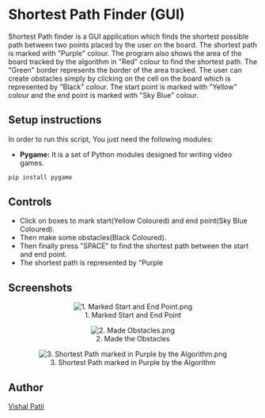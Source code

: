# Shortest Path Finder (GUI)

Shortest Path finder is a GUI application which finds the shortest possible path between two points placed by the user on the board. The shortest path is marked with "Purple" colour. The program also shows the area of the board tracked by the algorithm in "Red" colour to find the shortest path. The "Green" border represents the border of the area tracked. The user can create obstacles simply by clicking on the cell on the board which is represented by "Black" colour. The start point is marked with "Yellow" colour and the end point is marked with "Sky Blue" colour.

## Setup instructions

In order to run this script, You just need the following modules:

- **Pygame:** It is a set of Python modules designed for writing video games.

```bash
pip install pygame
```

## Controls

- Click on boxes to mark start(Yellow Coloured) and end point(Sky Blue Coloured).
- Then make some obstacles(Black Coloured).
- Then finally press "SPACE" to find the shortest path between the start and end point.
- The shortest path is represented by "Purple

## Screenshots

<p align="center">
    <img src="https://github.com/SpecTEviL/Amazing-Python-Scripts/blob/Shortest-Path-finder-GSSoC'21/Shortest-Path-Finder%20(GUI)/1.%20Marked%20Start%20and%20End%20Point.png" alt="1. Marked Start and End Point.png"/>
    <br>
    1. Marked Start and End Point
</p>
<p align="center">
    <img src="https://github.com/SpecTEviL/Amazing-Python-Scripts/blob/Shortest-Path-finder-GSSoC'21/Shortest-Path-Finder%20(GUI)/2.%20Made%20Obstacles.png" alt="2. Made Obstacles.png"/>
    <br>
    2. Made the Obstacles
</p>
<p align="center">
    <img src="https://github.com/SpecTEviL/Amazing-Python-Scripts/blob/Shortest-Path-finder-GSSoC'21/Shortest-Path-Finder%20(GUI)/3.%20Shortest%20Path%20marked%20in%20Purple%20by%20the%20Algorithm.png" alt="3. Shortest Path marked in Purple by the Algorithm.png"/>
    <br>
    3. Shortest Path marked in Purple by the Algorithm
</p>

## Author

[Vishal Patil](https://github.com/SpecTEviL)

